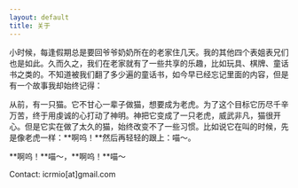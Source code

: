 ```yaml
---
layout: default
title: 关于
---
```


小时候，每逢假期总是要回爷爷奶奶所在的老家住几天。我的其他四个表姐表兄们也是如此。久而久之，我们在老家就有了一些共享的乐趣，比如玩具、棋牌、童话书之类的。不知道被我们翻了多少遍的童话书，如今早已经忘记里面的内容，但是有一个故事我却始终记得：

从前，有一只猫。它不甘心一辈子做猫，想要成为老虎。为了这个目标它历尽千辛万苦，终于用虔诚的心打动了神明。神把它变成了一只老虎，威武非凡，猫很开心。但是它实在做了太久的猫，始终改变不了一些习惯。比如说它在叫的时候，先是像老虎一样：**啊呜！**然后再轻轻的跟上：喵～。

**啊呜！**喵～，**啊呜！**喵～

Contact: icrmio[at]gmail.com
